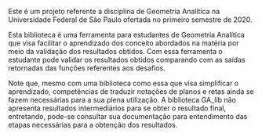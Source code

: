 Este é um projeto referente a disciplina de Geometria Analítica na Universidade Federal de São Paulo ofertada no primeiro semestre de 2020.

Esta biblioteca é uma ferramenta para estudantes de Geometria Analítica que visa facilitar o aprendizado dos conceito abordados na matéria por meio da validação dos resultados obtidos.
Com essa ferramenta o estudante pode validar os resultados obtidos comparando com as saídas retornadas das funções referentes aos desafios.

Note que, mesmo com uma biblioteca como essa que visa simplificar o aprendizado, competências de traduzir notações de planos e retas ainda se fazem necessárias para a sua plena utilização.
A biblioteca GA_lib não apresenta resultados intermediários para se obter o resultado final, entretando, pode-se consultar sua documentação para entendimento das etapas necessárias para a obtenção dos resultados.
